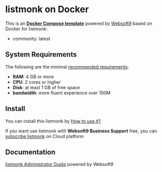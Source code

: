 # listmonk on Docker  

This is an **[Docker Compose template](https://github.com/Websoft9/docker-library)** powered by [Websoft9](https://www.websoft9.com) based on Docker for listmonk:


 - community:  latest


## System Requirements

The following are the minimal [recommended requirements](https://listmonk.app):

* **RAM**: 4 GB or more
* **CPU**: 2 cores or higher
* **Disk**: at least 1 GB of free space
* **bandwidth**: more fluent experience over 100M  

## Install

You can install this listmonk by [How to use it?](https://github.com/Websoft9/docker-library#how-to-use-it).   

If you want use listmonk with **Websoft9 Business Support** free, you can [subscribe listmonk](https://www.websoft9.com/apps) on Cloud platform

## Documentation

[listmonk Administrator Guide](https://support.websoft9.com/docs/listmonk) powered by Websoft9